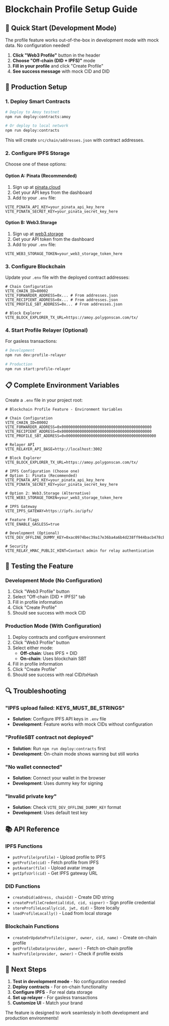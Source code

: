 # Blockchain Profile Setup Guide

## 🚀 **Quick Start (Development Mode)**

The profile feature works out-of-the-box in development mode with mock data. No configuration needed!

1. **Click "Web3 Profile"** button in the header
2. **Choose "Off-chain (DID + IPFS)"** mode
3. **Fill in your profile** and click "Create Profile"
4. **See success message** with mock CID and DID

## 🔧 **Production Setup**

### 1. **Deploy Smart Contracts**

```bash
# Deploy to Amoy testnet
npm run deploy:contracts:amoy

# Or deploy to local network
npm run deploy:contracts
```

This will create `src/chain/addresses.json` with contract addresses.

### 2. **Configure IPFS Storage**

Choose one of these options:

#### Option A: Pinata (Recommended)
1. Sign up at [pinata.cloud](https://pinata.cloud)
2. Get your API keys from the dashboard
3. Add to your `.env` file:

```env
VITE_PINATA_API_KEY=your_pinata_api_key_here
VITE_PINATA_SECRET_KEY=your_pinata_secret_key_here
```

#### Option B: Web3.Storage
1. Sign up at [web3.storage](https://web3.storage)
2. Get your API token from the dashboard
3. Add to your `.env` file:

```env
VITE_WEB3_STORAGE_TOKEN=your_web3_storage_token_here
```

### 3. **Configure Blockchain**

Update your `.env` file with the deployed contract addresses:

```env
# Chain Configuration
VITE_CHAIN_ID=80002
VITE_FORWARDER_ADDRESS=0x... # From addresses.json
VITE_RECIPIENT_ADDRESS=0x... # From addresses.json
VITE_PROFILE_SBT_ADDRESS=0x... # From addresses.json

# Block Explorer
VITE_BLOCK_EXPLORER_TX_URL=https://amoy.polygonscan.com/tx/
```

### 4. **Start Profile Relayer (Optional)**

For gasless transactions:

```bash
# Development
npm run dev:profile-relayer

# Production
npm run start:profile-relayer
```

## 📋 **Complete Environment Variables**

Create a `.env` file in your project root:

```env
# Blockchain Profile Feature - Environment Variables

# Chain Configuration
VITE_CHAIN_ID=80002
VITE_FORWARDER_ADDRESS=0x0000000000000000000000000000000000000000
VITE_RECIPIENT_ADDRESS=0x0000000000000000000000000000000000000000
VITE_PROFILE_SBT_ADDRESS=0x0000000000000000000000000000000000000000

# Relayer API
VITE_RELAYER_API_BASE=http://localhost:3002

# Block Explorer
VITE_BLOCK_EXPLORER_TX_URL=https://amoy.polygonscan.com/tx/

# IPFS Configuration (Choose one)
# Option 1: Pinata (Recommended)
VITE_PINATA_API_KEY=your_pinata_api_key_here
VITE_PINATA_SECRET_KEY=your_pinata_secret_key_here

# Option 2: Web3.Storage (Alternative)
VITE_WEB3_STORAGE_TOKEN=your_web3_storage_token_here

# IPFS Gateway
VITE_IPFS_GATEWAY=https://ipfs.io/ipfs/

# Feature Flags
VITE_ENABLE_GASLESS=true

# Development (Optional)
VITE_DEV_OFFLINE_DUMMY_KEY=0xac0974bec39a17e36ba4a6b4d238ff944bacb478cbed5efcae784d7bf4f2ff80

# Security
VITE_RELAY_HMAC_PUBLIC_HINT=Contact admin for relay authentication
```

## 🧪 **Testing the Feature**

### Development Mode (No Configuration)
1. Click "Web3 Profile" button
2. Select "Off-chain (DID + IPFS)" tab
3. Fill in profile information
4. Click "Create Profile"
5. Should see success with mock CID

### Production Mode (With Configuration)
1. Deploy contracts and configure environment
2. Click "Web3 Profile" button
3. Select either mode:
   - **Off-chain**: Uses IPFS + DID
   - **On-chain**: Uses blockchain SBT
4. Fill in profile information
5. Click "Create Profile"
6. Should see success with real CID/txHash

## 🔍 **Troubleshooting**

### "IPFS upload failed: KEYS_MUST_BE_STRINGS"
- **Solution**: Configure IPFS API keys in `.env` file
- **Development**: Feature works with mock CIDs without configuration

### "ProfileSBT contract not deployed"
- **Solution**: Run `npm run deploy:contracts` first
- **Development**: On-chain mode shows warning but still works

### "No wallet connected"
- **Solution**: Connect your wallet in the browser
- **Development**: Uses dummy key for signing

### "Invalid private key"
- **Solution**: Check `VITE_DEV_OFFLINE_DUMMY_KEY` format
- **Development**: Uses default test key

## 📚 **API Reference**

### IPFS Functions
- `putProfile(profile)` - Upload profile to IPFS
- `getProfile(cid)` - Fetch profile from IPFS
- `putAvatar(file)` - Upload avatar image
- `getIpfsUrl(cid)` - Get IPFS gateway URL

### DID Functions
- `createDid(address, chainId)` - Create DID string
- `createProfileCredential(did, cid, signer)` - Sign profile credential
- `storeProfileLocally(cid, jwt, did)` - Store locally
- `loadProfileLocally()` - Load from local storage

### Blockchain Functions
- `createOrUpdateProfile(signer, owner, cid, name)` - Create on-chain profile
- `getProfileData(provider, owner)` - Fetch on-chain profile
- `hasProfile(provider, owner)` - Check if profile exists

## 🎯 **Next Steps**

1. **Test in development mode** - No configuration needed
2. **Deploy contracts** - For on-chain functionality
3. **Configure IPFS** - For real data storage
4. **Set up relayer** - For gasless transactions
5. **Customize UI** - Match your brand

The feature is designed to work seamlessly in both development and production environments!


